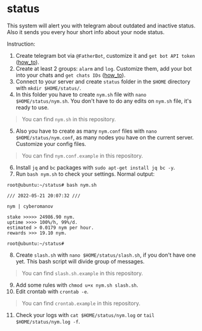 # status
This system will alert you with telegram about outdated and inactive status. Also it sends you every hour short info about your node status.

Instruction:

1. Create telegram bot via `@FatherBot`, customize it and `get bot API token` ([how_to](https://www.siteguarding.com/en/how-to-get-telegram-bot-api-token)).
2. Create at least 2 groups: `alarm` and `log`. Customize them, add your bot into your chats and `get chats IDs` ([how_to](https://stackoverflow.com/questions/32423837/telegram-bot-how-to-get-a-group-chat-id)).
3. Connect to your server and create `status` folder in the `$HOME` directory with `mkdir $HOME/status/`.
4. In this folder you have to create `nym.sh` file with `nano $HOME/status/nym.sh`. You don't have to do any edits on `nym.sh` file, it's ready to use.
> You can find `nym.sh` in this repository.
5. Also you have to create as many `nym.conf` files with `nano $HOME/status/nym.conf`, as many nodes you have on the current server. Customize your config files.
> You can find `nym.conf.example` in this repository.
6. Install `jq` and `bc` packages with `sudo apt-get install jq bc -y`.
7. Run `bash nym.sh` to check your settings. Normal output:

```
root@ubuntu:~/status# bash nym.sh
 
/// 2022-05-21 20:07:32 ///
 
nym | cyberomanov

stake >>>>> 24986.90 nym.
uptime >>>> 100%/h, 99%/d.
estimated > 0.0179 nym per hour.
rewards >>> 19.10 nym.

root@ubuntu:~/status# 
```

8. Create `slash.sh` with `nano $HOME/status/slash.sh`, if you don't have one yet. This bash script will divide group of messages.
> You can find `slash.sh.example` in this repository.
9. Add some rules with `chmod u+x nym.sh slash.sh`.
10. Edit crontab with `crontab -e`.
> You can find `crontab.example` in this repository.
11. Check your logs with `cat $HOME/status/nym.log` or `tail $HOME/status/nym.log -f`.
